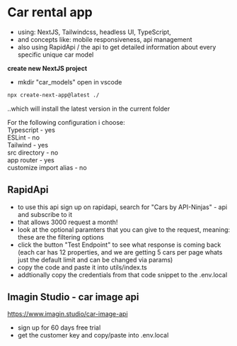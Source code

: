# Car rental app

- using: NextJS, Tailwindcss, headless UI, TypeScript, 
- and concepts like: mobile responsiveness, api management
- also using RapidApi / the  api to get detailed information about every specific unique car model 


**create new NextJS project**
- mkdir "car_models" open in vscode
```sh
npx create-next-app@latest ./
```
..which will install the latest version in the current folder

For the following configuration i choose:\
Typescript - yes\
ESLint - no\
Tailwind - yes\
src directory - no\
app router - yes\
customize import alias - no

## RapidApi

- to use this api sign up on rapidapi, search for "Cars by API-Ninjas" - api and subscribe to it
- that allows 3000 request a month!
- look at the optional paramters that you can give to the request, meaning: these are the filtering options
- click the button "Test Endpoint" to see what response is coming back 
(each car has 12 properties, and we are getting 5 cars per page whats just the default limit and can be changed via params)
- copy the code and paste it into utils/index.ts
- addtionally copy the credentials from that code snippet to the .env.local

## Imagin Studio - car image api

https://www.imagin.studio/car-image-api

- sign up for 60 days free trial
- get the customer key and copy/paste into .env.local